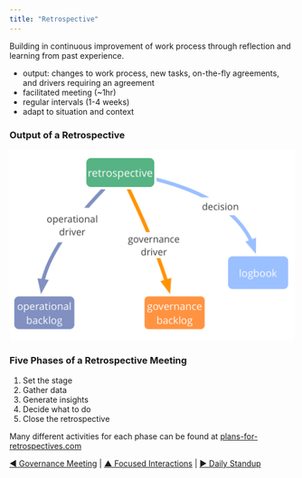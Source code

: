 ```yaml
---
title: "Retrospective"
---
```



Building in continuous improvement of work process through reflection and learning from past experience.

-   output: changes to work process, new tasks, on-the-fly agreements, and drivers requiring an agreement
-   facilitated meeting (~1hr)
-   regular intervals (1-4 weeks)
-   adapt to situation and context


### Output of a Retrospective 

![inline,fit](img/meetings/retrospective.png)


### Five Phases of a Retrospective Meeting

1. Set the stage 
2. Gather data
3. Generate insights
4. Decide what to do
5. Close the retrospective

Many different activities for each phase can be found at [plans-for-retrospectives.com](http://www.plans-for-retrospectives.com/)


[&#9664; Governance Meeting](governance-meeting.html) | [&#9650; Focused Interactions](focused-interactions.html) | [&#9654; Daily Standup](daily-standup.html)

